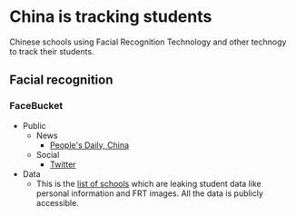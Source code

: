 # China is tracking students
 Chinese schools using Facial Recognition Technology and other technogy to track their students.
 
 
## Facial recognition


### FaceBucket
* Public
  * News
    * [People's Daily, China](https://twitter.com/PDChina/status/1080728488825434112)
  * Social
    * [Twitter](https://twitter.com/0xDUDE/status/1216035348108713984)
* Data
  * This is the [list of schools](https://github.com/cookiemonster/China_Student_tracking/blob/master/FaceBucket-schools) which are leaking student data like personal information and FRT images. All the data is publicly accessible.
  
  
  
